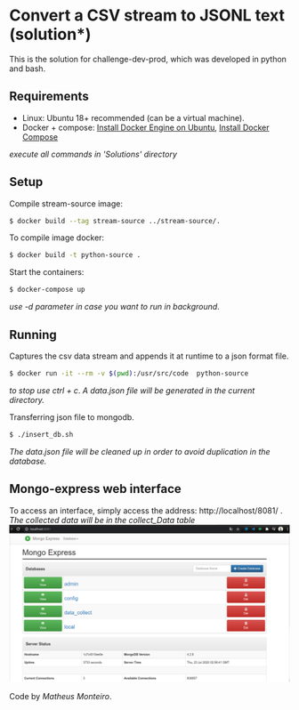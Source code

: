 # Convert a CSV stream to JSONL text (solution*)
This is the solution for challenge-dev-prod, which was developed in python and bash.


## Requirements
 - Linux: Ubuntu 18+ recommended (can be a virtual machine).
 - Docker + compose: [Install Docker Engine on Ubuntu](https://docs.docker.com/engine/install/ubuntu/), [Install Docker Compose](https://docs.docker.com/compose/install/)

*execute all commands in 'Solutions' directory*

## Setup
Compile stream-source image:
```bash
$ docker build --tag stream-source ../stream-source/.
```

To compile image docker:
```bash
$ docker build -t python-source .
```

Start the containers:
```bash
$ docker-compose up 
```
_use -d parameter in case you want to run in background_.

## Running

Captures the csv data stream and appends it at runtime to a json format file.

```bash
$ docker run -it --rm -v $(pwd):/usr/src/code  python-source
```
_to stop use ctrl + c_.
*A data.json file will be generated in the current directory.*


Transferring json file to mongodb.

```bash
$ ./insert_db.sh
```
*The data.json file will be cleaned up in order to avoid duplication in the database.*

## Mongo-express web interface

To access an interface, simply access the address:
http://localhost/8081/ .
*The collected data will be in the collect_Data table*
![alt text](https://github.com/MTMonteiro/challenge-dev-prod/blob/main/Solution/mongo-express.png "Mongo-express")



Code by _Matheus Monteiro_.
